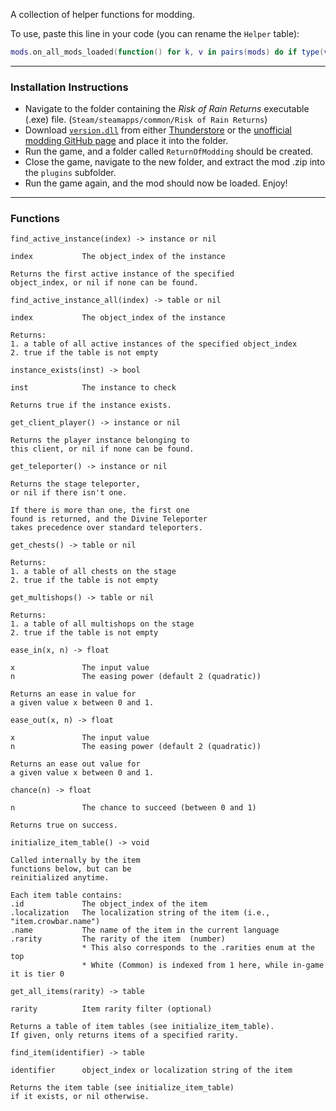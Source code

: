 A collection of helper functions for modding.

To use, paste this line in your code (you can rename the `Helper` table):
```lua
mods.on_all_mods_loaded(function() for k, v in pairs(mods) do if type(v) == "table" and v.hfuncs then Helper = v end end end)
```

---

### Installation Instructions

* Navigate to the folder containing the *Risk of Rain Returns* executable (.exe) file.  (`Steam/steamapps/common/Risk of Rain Returns`)
* Download [`version.dll`](https://github.com/return-of-modding/ReturnOfModding/releases/tag/nightly) from either [Thunderstore](https://thunderstore.io/c/risk-of-rain-returns/p/ReturnOfModding/ReturnOfModding/) or the [unofficial modding GitHub page](https://github.com/return-of-modding/ReturnOfModding/) and place it into the folder.
* Run the game, and a folder called `ReturnOfModding` should be created.
* Close the game, navigate to the new folder, and extract the mod .zip into the `plugins` subfolder.
* Run the game again, and the mod should now be loaded. Enjoy!

---

### Functions

```
find_active_instance(index) -> instance or nil

index           The object_index of the instance

Returns the first active instance of the specified
object_index, or nil if none can be found.
```

```
find_active_instance_all(index) -> table or nil

index           The object_index of the instance

Returns:
1. a table of all active instances of the specified object_index
2. true if the table is not empty
```

```
instance_exists(inst) -> bool

inst            The instance to check

Returns true if the instance exists.
```


```
get_client_player() -> instance or nil

Returns the player instance belonging to
this client, or nil if none can be found.
```

```
get_teleporter() -> instance or nil

Returns the stage teleporter,
or nil if there isn't one.

If there is more than one, the first one
found is returned, and the Divine Teleporter
takes precedence over standard teleporters.
```

```
get_chests() -> table or nil

Returns:
1. a table of all chests on the stage
2. true if the table is not empty
```

```
get_multishops() -> table or nil

Returns:
1. a table of all multishops on the stage
2. true if the table is not empty
```


```
ease_in(x, n) -> float

x               The input value
n               The easing power (default 2 (quadratic))

Returns an ease in value for
a given value x between 0 and 1.
```

```
ease_out(x, n) -> float

x               The input value
n               The easing power (default 2 (quadratic))

Returns an ease out value for
a given value x between 0 and 1.
```

```
chance(n) -> float

n               The chance to succeed (between 0 and 1)

Returns true on success.
```


```
initialize_item_table() -> void

Called internally by the item
functions below, but can be
reinitialized anytime.

Each item table contains:
.id             The object_index of the item
.localization   The localization string of the item (i.e., "item.crowbar.name")
.name           The name of the item in the current language
.rarity         The rarity of the item  (number)
                * This also corresponds to the .rarities enum at the top
                * White (Common) is indexed from 1 here, while in-game it is tier 0
```

```
get_all_items(rarity) -> table

rarity          Item rarity filter (optional)

Returns a table of item tables (see initialize_item_table).
If given, only returns items of a specified rarity.
```

```
find_item(identifier) -> table

identifier      object_index or localization string of the item

Returns the item table (see initialize_item_table)
if it exists, or nil otherwise.
```
